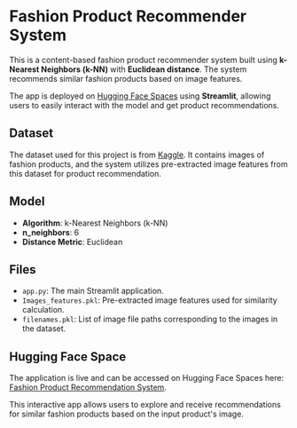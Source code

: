 # Fashion Product Recommender System

This is a content-based fashion product recommender system built using **k-Nearest Neighbors (k-NN)** with **Euclidean distance**. The system recommends similar fashion products based on image features.

The app is deployed on [Hugging Face Spaces](https://huggingface.co/spaces/zafermbilen/fashion-recommendation-systems) using **Streamlit**, allowing users to easily interact with the model and get product recommendations.

## Dataset

The dataset used for this project is from [Kaggle](https://www.kaggle.com/datasets/paramaggarwal/fashion-product-images-small). It contains images of fashion products, and the system utilizes pre-extracted image features from this dataset for product recommendation.

## Model

- **Algorithm**: k-Nearest Neighbors (k-NN)
- **n_neighbors**: 6
- **Distance Metric**: Euclidean

## Files

- `app.py`: The main Streamlit application.
- `Images_features.pkl`: Pre-extracted image features used for similarity calculation.
- `filenames.pkl`: List of image file paths corresponding to the images in the dataset.

## Hugging Face Space

The application is live and can be accessed on Hugging Face Spaces here: [Fashion Product Recommendation System](https://huggingface.co/spaces/zafermbilen/fashion-recommendation-systems).

This interactive app allows users to explore and receive recommendations for similar fashion products based on the input product's image.

